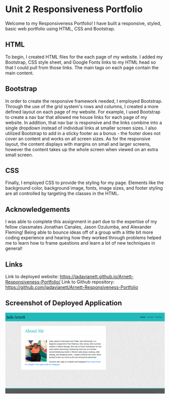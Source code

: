 # Unit 2 Responsiveness Portfolio

Welcome to my Responsiveness Portfolio! I have built a responsive, styled, basic web portfolio using HTML, CSS and Bootstrap. 

## HTML 
To begin, I created HTML files for the each page of my website. I added my Bootstrap, CSS style sheet, and Google Fonts links to my HTML head so that I could pull from those links. The main tags on each page contain the main content. 

## Bootstrap
In order to create the responsive framework needed, I employed Bootstrap. Through the use of the grid system's rows and columns, I created a more defined layout on each page of my website. For example, I used Bootstrap to create a nav bar that allowed me house links for each page of my website. In addition, that nav bar is responsive and the links combine into a single dropdown instead of individual links at smaller screen sizes. I also utilized Bootstrap to add in a sticky footer as a bonus - the footer does not cover an content and works on all screen sizes. As for the responsive layout, the content displays with margins on small and larger screens, however the content takes up the whole screen when viewed on an extra small screen. 

## CSS 
Finally, I employed CSS to provide the styling for my page. Elements like the background color, background image, fonts, image sizes, and footer styling are all controlled by targeting the classes in the HTML. 

## Acknowledgements 
I was able to complete this assignment in part due to the expertise of my fellow classmates Jonathan Canales, Jason Ozulumba, and Alexander Fleming! Being able to bounce ideas off of a group with a little bit more coding experience and hearing how they worked through problems helped me to learn how to frame questions and learn a lot of new techniques in general!  

## Links 
Link to deployed website: https://jadavianett.github.io/Arnett-Responsiveness-Portfolio/ 
Link to Github repository: https://github.com/jadavianett/Arnett-Responsiveness-Portfolio 

## Screenshot of Deployed Application 
![alt text](./Assets/Images/screenshot.png "Home Page")